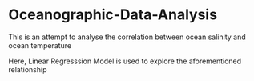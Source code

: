 # Oceanographic-Data-Analysis

This is an attempt to analyse the correlation between ocean salinity and ocean temperature

Here, Linear Regresssion Model is used to explore the aforementioned relationship
